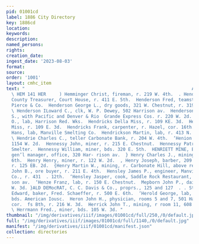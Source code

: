 ```yaml
---
pid: 01001cd
label: 1886 City Directory
key: 1886cd
location: 
keywords: 
description: 
named_persons: 
rights: 
creation_date: 
ingest_date: '2023-08-03'
format: 
source: 
order: '1001'
layout: cmhc_item
text: "                                                               At BABCOCK’S,
  \ HEM 141 HER     ) Hemminger Christ, fireman, r. 219 W. 4th.  . Henderson Amos,
  County Treasurer, Court House, r. 411 E. 5th.  Henderson Fred, teamster, Tabor,
  Pierce & Co.  Henderson George L., dry goods, 321 W. Chestnut, r. 319 W.  . Chestnut.
  \ Henderson ILoward C., clk, W. P. Dewey, 502 Harrison av.  Henderson Nathaniel
  S., with Pacific and Denver & Rio  Grande Express Cos. r. 220 W. 2d.  Henderson
  O., lab, Harrison Red. Wks.  Hendricks Della Miss, r. 109 KE. 3d.  Hendricks Fannie
  Miss, r. 109 E. 3d.  Hendricks Frank, carpenter, r. Hazel, cor. 16th.  Hendrickson
  Hans, lab, Manville Smelting Co.  Hendrickson Martin, lab, r. 413 N. Leiter av.
  \ Hendrie Charles C., teller Carbonate Bank, r. 204 W. 4th.  ‘Henion Tunis W., r.
  1154 W. 2d.  Hennessy John, miner, r. 215 E. Chestnut.  Hennessy Patrick, lab, American
  Smelter.  Hennessy William, miner, bds. 320 E. 5th.  HENRIETT MINE, Eben Smith,
  gen’l manager, office, 320 Har- rison av.  } Henry Charles J., mining, r. 231 E.
  6th.  Henry Henry, miner, r. 122 W. 2d.  , Henry Joseph, barber, 209 Harrison av,
  r. 125 EB. 2d.  {Henry Martin W., mining, r. Carbonate Hill, above reservoir.  Henslee
  John B., ore buyer, r. 211 E. 4th.  Hensley James P., engineer, Manville Smelting
  Co., r. 431  . 12th.  ‘Hensley Jasper, cook, Saddle Rock Restaurant, r. 619 Harri-
  son av.  ‘Henze Franz, lab, r. 150 E. Chestnut.  Mepborn John P., dairyman, r. 802
  W. 3d. }ALD DEMocRAT, C. C. Davis & Co., proprs., 125 and 127  . . Sth. .  ‘Herold
  Edward, baker, Fred. Schaeffer, r. 500 E. 6th.  ‘Herold George, lab, American Smelter,
  bds. American Iousc.  Heron John H., physician, rooms 5 and 7, 501 Harrison av,
  cor.  fs Bth, r. 216 W. 3d.  Herrick John T., mining, r room 11, 608 Harrison av.
  \ Herrmann Fred., miner, bds. 105 W. 3d. "
thumbnail: "/img/derivatives/iiif/images/01001cd/full/250,/0/default.jpg"
full: "/img/derivatives/iiif/images/01001cd/full/1140,/0/default.jpg"
manifest: "/img/derivatives/iiif/01001cd/manifest.json"
collection: directories
---
```

